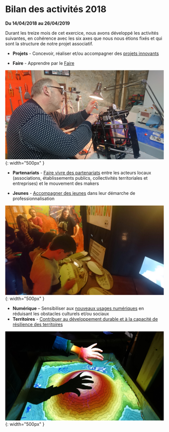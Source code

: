 # Bilan des activités 2018

**Du 14/04/2018 au 26/04/2019**

Durant les treize mois de cet exercice, nous avons développé les activités suivantes, en cohérence avec les six axes que nous nous étions fixés et qui sont la structure de notre projet associatif.

- **Projets** - Concevoir, réaliser et/ou accompagner des [projets innovants](axe-1-projets.md)


- **Faire** - Apprendre par le [Faire](axe-2-faire.md)

![Fred](../images/FredImp3D.JPG){: width="500px" }

- **Partenariats** - [Faire vivre des partenariats](axe-3-partenariats.md)  entre les acteurs locaux (associations, établissements publics, collectivités territoriales et entreprises) et le mouvement des makers


- **Jeunes** - [Accompagner des jeunes](axe-4-jeunes.md) dans leur démarche de professionnalisation

![sandbox](../images/SoiJeunLead.JPG){: width="500px" }

- **Numérique** – Sensibiliser aux [nouveaux usages numériques](axe-5-numérique.md) en réduisant les obstacles culturels et/ou sociaux
- **Territoires** - [Contribuer au développement durable et à la capacité de résilience des territoires](axe-6-territoires.md)

![sandbox](../images/sandbox.JPG){: width="500px" }
